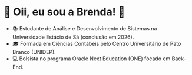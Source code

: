 # 🌟 Oii, eu sou a Brenda! 🌟

- 📚 Estudante de Análise e Desenvolvimento de Sistemas na Universidade Estácio de Sá (conclusão em 2026).
- 🎓 Formada em Ciências Contábeis pelo Centro Universitário de Pato Branco (UNIDEP).
- 💻 Bolsista no programa Oracle Next Education (ONE) focado em Back-End.
